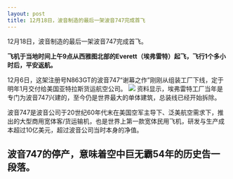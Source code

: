 ```yaml
---
layout: post
title: 12月18日，波音制造的最后一架波音747完成首飞
---
```


12月18日，波音制造的最后一架波音747完成首飞。 

**飞机于当地时间上午9点从西雅图北部的Everett（埃弗雷特）起飞，飞行1个多小时后，平安返航。**

12月6日，这架注册号N863GT的波音747“谢幕之作”刚刚从组装工厂下线，定于明年1月交付给美国亚特拉斯货运航空公司。
![](https://pic.imgdb.cn/item/63a304ccb1fccdcd362c5cca.jpg)
资料显示，埃弗雷特工厂当年是专门为波音747兴建的，至今仍是世界最大的单体建筑，总装线已经开始拆除。

波音747是波音公司于20世纪60年代末在美国空军主导下、泛美航空需求下，推出的大型商用宽体客/货运输机，也是世界上第一款宽体民用飞机，研发与生产成本超过10亿美元，超过波音公司当时本身的净值。

## 波音747的停产，意味着空中巨无霸54年的历史告一段落。 ##
